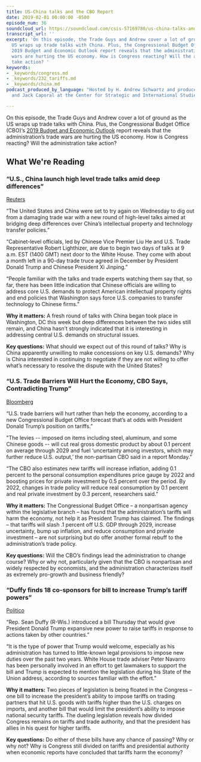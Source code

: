 ```yaml
---
title: US-China talks and the CBO Report
date: 2019-02-01 00:00:00 -0500
episode_num: 36
soundcloud_url: https://soundcloud.com/csis-57169780/us-china-talks-and-the-cbo-report
transcript_url: ''
excerpt: 'On this episode, the Trade Guys and Andrew cover a lot of ground as the
  US wraps up trade talks with China. Plus, the Congressional Budget Office (CBO)’s
  2019 Budget and Economic Outlook report reveals that the administration’s trade
  wars are hurting the US economy. How is Congress reacting? Will the administration
  take action? '
keywords:
- _keywords/congress.md
- _keywords/232_tariffs.md
- _keywords/china.md
podcast_produced_by_language: "Hosted by H. Andrew Schwartz and produced by Yumi Araki
  and Jack Caporal at the Center for Strategic and International Studies in Washington.\n\n"

---
```

On this episode, the Trade Guys and Andrew cover a lot of ground as the US wraps up trade talks with China. Plus, the Congressional Budget Office (CBO)’s [2019 Budget and Economic Outlook](https://www.cbo.gov/system/files?file=2019-01/54918-Outlook.pdf) report reveals that the administration’s trade wars are hurting the US economy. How is Congress reacting? Will the administration take action?

## What We're Reading

### “U.S., China launch high level trade talks amid deep differences” 

[Reuters](https://www.reuters.com/article/us-usa-trade-china-talks/u-s-china-launch-high-level-trade-talks-amid-deep-differences-idUSKCN1PO1N5)

“The United States and China were set to try again on Wednesday to dig out from a damaging trade war with a new round of high-level talks aimed at bridging deep differences over China’s intellectual property and technology transfer policies.”

“Cabinet-level officials, led by Chinese Vice Premier Liu He and U.S. Trade Representative Robert Lighthizer, are due to begin two days of talks at 9 a.m. EST (1400 GMT) next door to the White House. They come with about a month left in a 90-day trade truce agreed in December by President Donald Trump and Chinese President Xi Jinping.”

“People familiar with the talks and trade experts watching them say that, so far, there has been little indication that Chinese officials are willing to address core U.S. demands to protect American intellectual property rights and end policies that Washington says force U.S. companies to transfer technology to Chinese firms.”

**Why it matters:** A fresh round of talks with China began took place in Washington, DC this week but deep differences between the two sides still remain, and China hasn’t strongly indicated that it is interesting in addressing central U.S. demands on structural issues.

**Key questions:** What should we expect out of this round of talks? Why is China apparently unwilling to make concessions on key U.S. demands? Why is China interested in continuing to negotiate if they are not willing to offer what’s necessary to resolve the dispute with the United States?

### “U.S. Trade Barriers Will Hurt the Economy, CBO Says, Contradicting Trump”

[Bloomberg](https://www.bloomberg.com/news/articles/2019-01-28/trump-contradicted-by-cbo-seeing-trade-war-drag-on-u-s-economy?srnd=premium)

“U.S. trade barriers will hurt rather than help the economy, according to a new Congressional Budget Office forecast that’s at odds with President Donald Trump’s position on tariffs.”

"The levies -- imposed on items including steel, aluminum, and some Chinese goods -- will cut real gross domestic product by about 0.1 percent on average through 2029 and fuel ‘uncertainty among investors, which may further reduce U.S. output,’ the non-partisan CBO said in a report Monday.”

“The CBO also estimates new tariffs will increase inflation, adding 0.1 percent to the personal consumption expenditures price gauge by 2022 and boosting prices for private investment by 0.5 percent over the period. By 2022, changes in trade policy will reduce real consumption by 0.1 percent and real private investment by 0.3 percent, researchers said.”

**Why it matters:** The Congressional Budget Office – a nonpartisan agency within the legislative branch – has found that the administration’s tariffs will harm the economy, not help it as President Trump has claimed. The findings – that tariffs will slash .1 percent off U.S. GDP through 2029, increase uncertainty, bump up inflation, and reduce consumption and private investment – are not surprising but do offer another formal rebuff to the administration’s trade policy.

**Key questions:** Will the CBO’s findings lead the administration to change course? Why or why not, particularly given that the CBO is nonpartisan and widely respected by economists, and the administration characterizes itself as extremely pro-growth and business friendly?

### “Duffy finds 18 co-sponsors for bill to increase Trump’s tariff powers”

[Politico](https://www.politico.com/story/2019/01/24/duffy-finds-18-co-sponsors-for-bill-to-increase-trumps-trade-powers-2555509)

“Rep. Sean Duffy (R-Wis.) introduced a bill Thursday that would give President Donald Trump expansive new power to raise tariffs in response to actions taken by other countries.”

“It is the type of power that Trump would welcome, especially as his administration has turned to little-known legal provisions to impose new duties over the past two years. White House trade adviser Peter Navarro has been personally involved in an effort to get lawmakers to support the bill and Trump is expected to mention the legislation during his State of the Union address, according to sources familiar with the effort.”

**Why it matters:** Two pieces of legislation is being floated in the Congress – one bill to increase the president’s ability to impose tariffs on trading partners that hit U.S. goods with tariffs higher than the U.S. charges on imports, and another bill that would limit the president’s ability to impose national security tariffs. The dueling legislation reveals how divided Congress remains on tariffs and trade authority, and that the president has allies in his quest for higher tariffs.

**Key questions:** Do either of these bills have any chance of passing? Why or why not? Why is Congress still divided on tariffs and presidential authority when economic reports have concluded that tariffs harm the economy?
